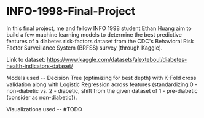 # INFO-1998-Final-Project
In this final project, me and fellow INFO 1998 student Ethan Huang aim to build a few machine learning models to determine the best predictive features of a diabetes risk-factors dataset from the CDC's Behavioral Risk Factor Surveillance System (BRFSS) survey (through Kaggle).

Link to dataset: https://www.kaggle.com/datasets/alexteboul/diabetes-health-indicators-dataset/ 

Models used -- Decision Tree (optimizing for best depth) with K-Fold cross validation along with Logistic Regression across features (standardizing 0 - non-diabetic vs. 2 - diabetic, shift from the given dataset of 1 - pre-diabetic (consider as non-diabetic)).

Visualizations used -- #TODO
